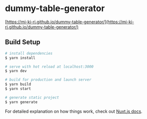 # dummy-table-generator

[https://mi-ki-ri.github.io/dummy-table-generator/](https://mi-ki-ri.github.io/dummy-table-generator/)



## Build Setup

```bash
# install dependencies
$ yarn install

# serve with hot reload at localhost:3000
$ yarn dev

# build for production and launch server
$ yarn build
$ yarn start

# generate static project
$ yarn generate
```

For detailed explanation on how things work, check out [Nuxt.js docs](https://nuxtjs.org).

